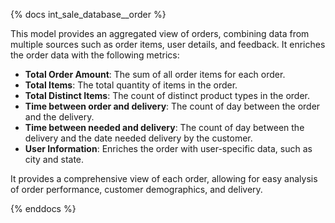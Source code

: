 {% docs int_sale_database__order %}

This model provides an aggregated view of orders, combining data from multiple sources such as order items, user details, and feedback. It enriches the order data with the following metrics:
- **Total Order Amount**: The sum of all order items for each order.
- **Total Items**: The total quantity of items in the order.
- **Total Distinct Items**: The count of distinct product types in the order.
- **Time between order and delivery**: The count of day between the order and the delivery.
- **Time between needed and delivery**: The count of day between the delivery and the date needed delivery by the customer.
- **User Information**: Enriches the order with user-specific data, such as city and state.

It provides a comprehensive view of each order, allowing for easy analysis of order performance, customer demographics, and delivery.

{% enddocs %}